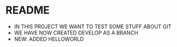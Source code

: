 # README

* IN THIS PROJECT WE WANT TO TEST SOME STUFF ABOUT GIT
* WE HAVE NOW CREATED DEVELOP AS A BRANCH
* NEW: ADDED HELLOWORLD